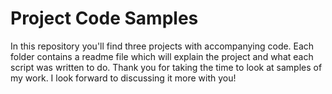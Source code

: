 # Project Code Samples

In this repository you'll find three projects with accompanying code. Each folder contains a readme file which will explain the project and what each script was written to do. Thank you for taking the time to look at samples of my work. I look forward to discussing it more with you!

